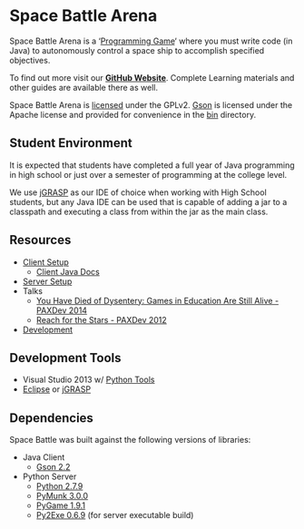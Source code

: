 Space Battle Arena
============

Space Battle Arena is a ‘[Programming Game](http://en.wikipedia.org/wiki/Programming_game)‘ where you must write code (in Java) to autonomously control a space ship to accomplish specified objectives.  

To find out more visit our **[GitHub Website](http://mikeware.github.io/SpaceBattleArena)**.  Complete Learning materials and other guides are available there as well.

Space Battle Arena is [licensed](LICENSE) under the GPLv2.  [Gson](https://github.com/google/gson) is licensed under the Apache license and provided for convenience in the [bin](bin/) directory.

Student Environment
-------------------------
It is expected that students have completed a full year of Java programming in high school or just over a semester of programming at the college level.

We use [jGRASP](http://www.jgrasp.org/) as our IDE of choice when working with High School students, but any Java IDE can be used that is capable of adding a jar to a classpath and executing a class from within the jar as the main class.

Resources
------------
* [Client Setup](http://mikeware.github.io/SpaceBattleArena/client/)
    * [Client Java Docs](http://mikeware.github.io/SpaceBattleArena/client/java_doc/)
* [Server Setup](http://mikeware.github.io/SpaceBattleArena/server/)
* Talks
    * [You Have Died of Dysentery: Games in Education Are Still Alive - PAXDev 2014](http://www.mikeware.com/2014/08/you-have-died-of-dysentery-games-in-education-are-still-alive/)
    * [Reach for the Stars - PAXDev 2012](http://www.mikeware.com/2012/09/reach-for-the-stars-educating-the-next-generation-using-games/)
* [Development](http://mikeware.github.io/SpaceBattleArena/dev)

Development Tools
----------------------
* Visual Studio 2013 w/ [Python Tools](http://pytools.codeplex.com/)
* [Eclipse](https://eclipse.org/) or [jGRASP](http://www.jgrasp.org/)

Dependencies
----------------
Space Battle was built against the following versions of libraries:

* Java Client
    * [Gson 2.2](https://github.com/google/gson)
* Python Server
    * [Python 2.7.9](https://www.python.org/downloads/release/python-279/)
    * [PyMunk 3.0.0](https://pypi.python.org/pypi/pymunk/3.0.0)
    * [PyGame 1.9.1](http://www.pygame.org/download.shtml)
    * [Py2Exe 0.6.9](http://sourceforge.net/projects/py2exe/files/py2exe/0.6.9/) (for server executable build)
 